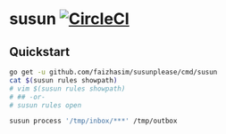 # susun [![CircleCI](https://circleci.com/gh/faizhasim/susunplease.svg?style=svg)](https://circleci.com/gh/faizhasim/susunplease)

## Quickstart

```bash
go get -u github.com/faizhasim/susunplease/cmd/susun
cat $(susun rules showpath)
# vim $(susun rules showpath)
# ## -or-
# susun rules open

susun process '/tmp/inbox/***' /tmp/outbox
```

